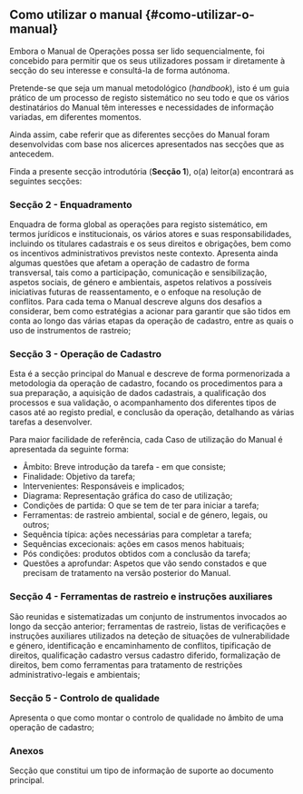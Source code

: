 ## Como utilizar o manual {#como-utilizar-o-manual}

Embora o Manual de Operações possa ser lido sequencialmente, foi concebido para permitir que os seus utilizadores possam ir diretamente à secção do seu interesse e consultá-la de forma autónoma. 

Pretende-se que seja um manual metodológico \(_handbook_\), isto é um guia prático de um processo de registo sistemático no seu todo e que os vários destinatários do Manual têm interesses e necessidades de informação variadas, em diferentes momentos. 

Ainda assim, cabe referir que as diferentes secções do Manual foram desenvolvidas com base nos alicerces apresentados nas secções que as antecedem.

Finda a presente secção introdutória \(**Secção 1**\), o\(a\) leitor\(a\) encontrará as seguintes secções:

### **Secção 2 - Enquadramento**

Enquadra de forma global as operações para registo sistemático, em termos jurídicos e institucionais, os vários atores e suas responsabilidades, incluindo os titulares cadastrais e os seus direitos e obrigações, bem como os incentivos administrativos previstos neste contexto. Apresenta ainda algumas questões que afetam a operação de cadastro de forma transversal, tais como a participação, comunicação e sensibilização, aspetos sociais, de género e ambientais, aspetos relativos a possíveis iniciativas futuras de reassentamento, e o enfoque na resolução de conflitos. Para cada tema o Manual descreve alguns dos desafios a considerar, bem como estratégias a acionar para garantir que são tidos em conta ao longo das várias etapas da operação de cadastro, entre as quais o uso de instrumentos de rastreio;

### **Secção 3 - Operação de Cadastro**

Esta é a secção principal do Manual e descreve de forma pormenorizada a metodologia da operação de cadastro, focando os procedimentos para a sua preparação, a aquisição de dados cadastrais, a qualificação dos processos e sua validação, o acompanhamento dos diferentes tipos de casos até ao registo predial, e conclusão da operação, detalhando as várias tarefas a desenvolver. 

Para maior facilidade de referência, cada Caso de utilização do Manual é apresentada da seguinte forma:

* Âmbito: Breve introdução da tarefa - em que consiste;
* Finalidade: Objetivo da tarefa;
* Intervenientes: Responsáveis e implicados;
* Diagrama: Representação gráfica do caso de utilização;
* Condições de partida: O que se tem de ter para iniciar a tarefa;
* Ferramentas: de rastreio ambiental, social e de género, legais, ou outros;
* Sequência típica: ações necessárias para completar a tarefa;
* Sequências excecionais: ações em casos menos habituais;
* Pós condições: produtos obtidos com a conclusão da tarefa;
* Questões a aprofundar: Aspetos que vão sendo constados e que precisam de tratamento na versão posterior do Manual.

### **Secção 4 - Ferramentas de rastreio e instruções auxiliares**

São reunidas e sistematizadas um conjunto de instrumentos invocados ao longo da secção anterior; ferramentas de rastreio, listas de verificações e instruções auxiliares utilizados na deteção de situações de vulnerabilidade e género, identificação e encaminhamento de conflitos, tipificação de direitos, qualificação cadastro versus cadastro diferido, formalização de direitos, bem como ferramentas para tratamento de restrições administrativo-legais e ambientais;

### **Secção 5 - Controlo de qualidade**

Apresenta o que como montar o controlo de qualidade no âmbito de uma operação de cadastro;

### **Anexos**

Secção que constitui um tipo de informação de suporte ao documento principal.

